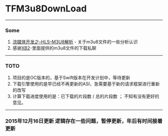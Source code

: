 # TFM3u8DownLoad


---
### Some

 1. [流媒体开发之–HLS–M3U8解析](http://mobile1.riaos.com/?p=2026287) - 关于m3u8文件的一些分析认识
 2. 感谢[XB2](https://github.com/luoxubin/XB2)-里面提供的m3u8文件的下载私聊

 
---

### TOTO

1. 项目的是OC版本的，基于Swift版本在开发计划中，等待更新
2. 下载引擎使用的是早已经不再更新的ASI，急需要基于新的请求框架进行重新的改写
3. 计算下载进度使用的是：已下载的片段数 / 总的片段数 ； 不知有没有更好的意见。

 
---


### 2015年12月16日更新 逻辑存在一些问题，暂停更新，年后有时间接着更新